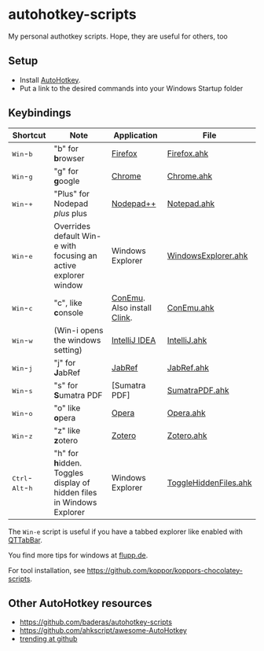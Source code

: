 autohotkey-scripts
==================

My personal authotkey scripts. Hope, they are useful for others, too

## Setup

- Install [AutoHotkey].
- Put a link to the desired commands into your Windows Startup folder

## Keybindings

Shortcut | Note | Application | File
-------- | ---- | ----------- | ----
<kbd>Win</kbd>-<kbd>b</kbd>  | "b" for **b**rowser | [Firefox] | [Firefox.ahk](Firefox.ahk)
<kbd>Win</kbd>-<kbd>g</kbd>  | "g" for **g**oogle  | [Chrome]  | [Chrome.ahk](Chrome.ahk)
<kbd>Win</kbd>-<kbd>+</kbd>  | "Plus" for Nodepad *plus* plus | [Nodepad++] | [Notepad.ahk](Notepad.ahk)
<kbd>Win</kbd>-<kbd>e</kbd>  | Overrides default Win-e with focusing an active explorer window | Windows Explorer | [WindowsExplorer.ahk](WindowsExplorer.ahk)
<kbd>Win</kbd>-<kbd>c</kbd>  | "c", like **c**onsole | [ConEmu]. Also install [Clink]. | [ConEmu.ahk](ConEmu.ahk)
<kbd>Win</kbd>-<kbd>w</kbd>  | (Win-i opens the windows setting)  | [IntelliJ IDEA]  | [IntelliJ.ahk](IntelliJ.ahk)
<kbd>Win</kbd>-<kbd>j</kbd>  | "j" for **J**abRef  | [JabRef]  | [JabRef.ahk](JabRef.ahk)
<kbd>Win</kbd>-<kbd>s</kbd>  | "s" for **S**umatra PDF  | [Sumatra PDF]  | [SumatraPDF.ahk](SumatraPDF.ahk)
<kbd>Win</kbd>-<kbd>o</kbd>  | "o" like **o**pera  | [Opera]     | [Opera.ahk](Opera.ahk)
<kbd>Win</kbd>-<kbd>z</kbd>  | "z" like **z**otero  | [Zotero]     | [Zotero.ahk](Zotero.ahk)
<kbd>Ctrl</kbd>-<kbd>Alt</kbd>-<kbd>h</kbd> | "h" for **h**idden. Toggles display of hidden files in Windows Explorer | Windows Explorer | [ToggleHiddenFiles.ahk](ToggleHiddenFiles.ahk)

The `Win-e` script is useful if you have a tabbed explorer like enabled with [QTTabBar].

You find more tips for windows at [flupp.de].

For tool installation, see <https://github.com/koppor/koppors-chocolatey-scripts>.

## Other AutoHotkey resources

* https://github.com/baderas/autohotkey-scripts
* https://github.com/ahkscript/awesome-AutoHotkey
* [trending at github]

[AutoHotkey]: http://www.autohotkey.com
[Chrome]: https://www.google.com/chrome
[Clink]: http://mridgers.github.io/clink/
[ConEmu]: https://conemu.github.io/
[Firefox]: http://www.mozilla.org/firefox
[IntelliJ IDEA]: https://www.jetbrains.com/idea/
[JabRef]: http://jabref.sourceforge.net/
[Nodepad++]: http://notepad-plus-plus.org/
[Opera]: http://www.opera.com/
[QTTabBar]: http://qttabbar.sourceforge.net/
[SumatraPDF]: https://www.sumatrapdfreader.org/
[Zotero]: https://www.zotero.org/

[flupp.de]: http://wiki.flupp.de/windows
[trending at github]: https://github.com/trending?l=autohotkey
